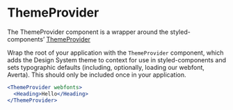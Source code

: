 # ThemeProvider

The ThemeProvider component is a wrapper around the styled-components’ [ThemeProvider][1]

Wrap the root of your application with the `ThemeProvider` component,
which adds the Design System theme to context for use in styled-components
and sets typographic defaults (including, optionally, loading our webfont, Averta).
This should only be included once in your application.

```jsx
<ThemeProvider webfonts>
  <Heading>Hello</Heading>
</ThemeProvider>
```

[1]:	https://www.styled-components.com/docs/advanced#theming
